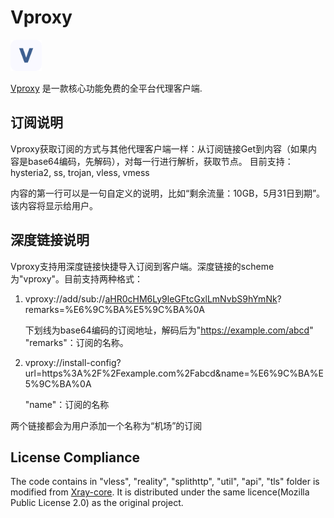 # Vproxy

<img src="assets/logo.png" alt="Vproxy Icon" width="50"/>

[Vproxy](https://vproxy.5vnetwork.com) 是一款核心功能免费的全平台代理客户端.


## 订阅说明
Vproxy获取订阅的方式与其他代理客户端一样：从订阅链接Get到内容（如果内容是base64编码，先解码），对每一行进行解析，获取节点。 目前支持：hysteria2, ss, trojan, vless, vmess

内容的第一行可以是一句自定义的说明，比如“剩余流量：10GB，5月31日到期”。该内容将显示给用户。

## 深度链接说明
Vproxy支持用深度链接快捷导入订阅到客户端。深度链接的scheme为"vproxy"。目前支持两种格式：

1. vproxy://add/sub://<ins>aHR0cHM6Ly9leGFtcGxlLmNvbS9hYmNk</ins>?remarks=%E6%9C%BA%E5%9C%BA%0A

   下划线为base64编码的订阅地址，解码后为"https://example.com/abcd"  
   "remarks"：订阅的名称。  

2. vproxy://install-config?url=https%3A%2F%2Fexample.com%2Fabcd&name=%E6%9C%BA%E5%9C%BA%0A
   
   "name"：订阅的名称   

两个链接都会为用户添加一个名称为“机场”的订阅

## License Compliance

The code contains in "vless", "reality", "splithttp", "util", "api", "tls" folder is modified from [Xray-core](https://github.com/XTLS/Xray-core). It 
is distributed under the same licence(Mozilla Public License 2.0) as the original project.
